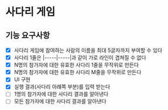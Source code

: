 # 사다리 게임

## 기능 요구사항

- [X] 사다리 게임에 참여하는 사람의 이름을 최대 5글자까지 부여할 수 있다
- [X] 사다리 1줄은 |-----|-----|과 같이 가로 라인이 겹쳐질 수 없다
- [X] N명의 참가자에 대한 유효한 사다리 1줄을 무작위로 만든다
- [X] N명의 참가자에 대한 유효한 사다리 M줄을 무작위로 만든다
- [X] UI 구현
- [X] 실행 결과(사다리 아럐쪽 부분)를 입력 받는다
- [ ] 1명의 참가자에 대한 사다리 결과를 알아낸다
- [ ] 모든 참가자에 대한 사다리 결과를 알아낸다
